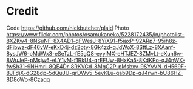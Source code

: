 # Credit
Code
https://github.com/nickbutcher/plaid
Photo
https://www.flickr.com/photos/osamukaneko/5228172435/in/photolist-8XZKw4-8NSuNF-8X4AD1-qFWesJ-8YiX91-f5iaxP-92ARp7-95ih8z-dFibwz-dF46vW-eKxD4j-dz2oty-8Gk4zd-qJdWoX-8SttLz-8XAanf-8ysJW6-pMdWx3-eSeTzL-fE5gQ8-eyyiMX-eHTJEZ-8ZMvLt-eXun6w-8WuJeP-pMsjw6-eLY1yM-f1RkU4-qrEFUw-8HxKa5-8KdKPo-qJ4nWX-fwSh31-9NHmri-8QE4Dr-8RKVGd-8MgC2P-pMsbxv-9SYvVN-dH569F-8JFdjX-dG28dp-5dQuJU-qrDWv5-5evKLu-qab9Dp-qJ4rwn-bU86HZ-8D8oWo-8Czaqq
